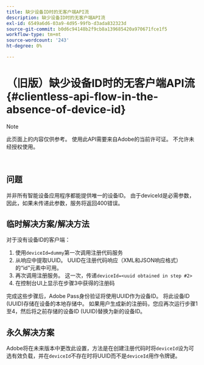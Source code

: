 ```yaml
---
title: 缺少设备ID时的无客户端API流
description: 缺少设备ID时的无客户端API流
exl-id: 6549a6d6-03a9-4d95-99fb-d3ada832323d
source-git-commit: b0d6c94148b2f9cb8a139685420a970671fce1f5
workflow-type: tm+mt
source-wordcount: '243'
ht-degree: 0%

---
```


# （旧版）缺少设备ID时的无客户端API流 {#clientless-api-flow-in-the-absence-of-device-id}

>[!NOTE]
>
>此页面上的内容仅供参考。 使用此API需要来自Adobe的当前许可证。 不允许未经授权使用。

</br>


## 问题

并非所有智能设备应用程序都能提供唯一的设备ID。  由于deviceId是必需参数，因此，如果未传递此参数，服务将返回400错误。


## 临时解决方案/解决方法

对于没有设备ID的客户端：

1. 使用`deviceId=dummy`第一次调用注册代码服务
1. 从响应中提取UUID。 UUID在注册代码响应（XML和JSON响应格式）的“id”元素中可用。
1. 再次调用注册服务。 这一次，传递`deviceId=<uuid obtained in step #2>`
1. 在控制台UI上显示在步骤3中获得的注册码


完成这些步骤后，Adobe Pass身份验证将使用UUID作为设备ID。 将此设备ID (UUID)存储在设备的本地存储中。 如果用户生成新的注册码，您应再次运行步骤1至4，然后将之前存储的设备ID (UUID)替换为新的设备ID。



## 永久解决方案

Adobe将在未来版本中更改此设置，方法是在创建注册代码时将`deviceId`设为可选有效负载，并在`deviceId`不存在时将UUID而不是`deviceId`用作令牌键。

<!--
## Related Information

- [Clientless API Reference](/help/authentication/rest-api-reference.md)
-->
